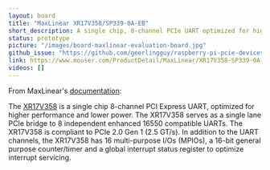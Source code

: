 ```yaml
---
layout: board
title: "MaxLinear XR17V358/SP339-0A-EB"
short_description: A single chip, 8-channel PCIe UART optimized for higher performance and lower power.
status: prototype
picture: "/images/board-maxlinear-evaluation-board.jpg"
github_issue: "https://github.com/geerlingguy/raspberry-pi-pcie-devices/issues/295"
link: https://www.mouser.com/ProductDetail/MaxLinear/XR17V358-SP339-0A-EB?qs=%2Fha2pyFaduhe4eE0bF2O%2FpCsm8Euk3XYhWtX9Mbro9SoJjncLvWxhyKo%252B3JTUxBZ
videos: []
---
```

From MaxLinear's [documentation](https://assets.maxlinear.com/web/documents/xr17v358.pdf):

The [XR17V358](https://www.maxlinear.com/product/interface/uarts/pcie-uarts/xr17v358) is a single chip 8-channel PCI Express UART, optimized for higher performance and lower power. The  XR17V358 serves as a single lane PCIe bridge to 8 independent enhanced 16550 compatible UARTs.  The XR17V358 is compliant to PCIe 2.0 Gen 1 (2.5 GT/s). In addition to the UART channels, the XR17V358 has 16  multi-purpose  I/Os  (MPIOs),  a  16-bit  general purpose  counter/timer  and  a  global  interrupt  status register to optimize interrupt servicing.
